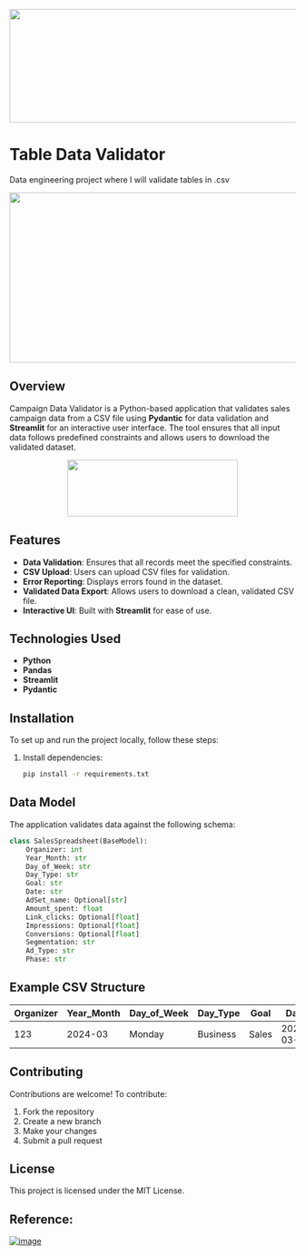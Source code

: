 
<p align="center">
  <img width="800" height="200" src="https://github.com/user-attachments/assets/e14f36bb-1bb4-4ded-bdbe-8bdf7b8771b1"
       </p>

# Table Data Validator
Data engineering project where I will validate tables in .csv


<p align="center">
  <img width="800" height="300" src="https://github.com/user-attachments/assets/21a7448e-dff0-458a-b475-733ee3dd4f41"
       </p>




## Overview
Campaign Data Validator is a Python-based application that validates sales campaign data from a CSV file using **Pydantic** for data validation and **Streamlit** for an interactive user interface. The tool ensures that all input data follows predefined constraints and allows users to download the validated dataset.

<p align="center">
  <img width="300" height="100" src="https://github.com/user-attachments/assets/9a031e63-727d-4fc5-8bbb-4bd717d1b1e1"
       </p>
   


## Features
- **Data Validation**: Ensures that all records meet the specified constraints.
- **CSV Upload**: Users can upload CSV files for validation.
- **Error Reporting**: Displays errors found in the dataset.
- **Validated Data Export**: Allows users to download a clean, validated CSV file.
- **Interactive UI**: Built with **Streamlit** for ease of use.

## Technologies Used
- **Python**
- **Pandas**
- **Streamlit**
- **Pydantic**

## Installation
To set up and run the project locally, follow these steps:

1. Install dependencies:
   ```bash
   pip install -r requirements.txt
   ```

## Data Model
The application validates data against the following schema:

```python
class SalesSpreadsheet(BaseModel):
    Organizer: int
    Year_Month: str
    Day_of_Week: str
    Day_Type: str
    Goal: str
    Date: str
    AdSet_name: Optional[str]
    Amount_spent: float
    Link_clicks: Optional[float]
    Impressions: Optional[float]
    Conversions: Optional[float]
    Segmentation: str
    Ad_Type: str
    Phase: str
```

## Example CSV Structure
| Organizer | Year_Month | Day_of_Week | Day_Type | Goal    | Date       | AdSet_name | Amount_spent | Link_clicks | Impressions | Conversions | Segmentation | Ad_Type | Phase |
|-----------|-----------|-------------|----------|---------|------------|------------|--------------|-------------|-------------|-------------|-------------|---------|-------|
| 123       | 2024-03   | Monday      | Business | Sales   | 2024-03-01 | AdGroup A  | 250.00       | 45          | 12000       | 3           | Audience A  | Banner  | Launch |

## Contributing
Contributions are welcome! To contribute:
1. Fork the repository
2. Create a new branch
3. Make your changes
4. Submit a pull request

## License
This project is licensed under the MIT License.

## Reference:
[![image](https://github.com/user-attachments/assets/39e3216b-c937-487b-821f-80c3fe23cdbe)](https://docs.pydantic.dev/latest/api/types/)

